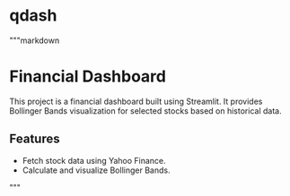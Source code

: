 # qdash

"""markdown
# Financial Dashboard

This project is a financial dashboard built using Streamlit. It provides Bollinger Bands visualization for selected stocks based on historical data.

## Features
- Fetch stock data using Yahoo Finance.
- Calculate and visualize Bollinger Bands.

"""
